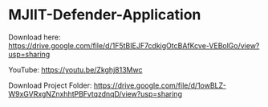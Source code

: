 # MJIIT-Defender-Application

Download here: https://drive.google.com/file/d/1F5tBIEJF7cdkigOtcBAfKcve-VEBolGo/view?usp=sharing

YouTube: https://youtu.be/Zkghj813Mwc

Download Project Folder: https://drive.google.com/file/d/1owBLZ-W9xGVRxgNZnxhhtPBFvtqzdnqD/view?usp=sharing
